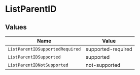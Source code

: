 # ListParentID


## Values

| Name                            | Value                           |
| ------------------------------- | ------------------------------- |
| `ListParentIDSupportedRequired` | supported-required              |
| `ListParentIDSupported`         | supported                       |
| `ListParentIDNotSupported`      | not-supported                   |
